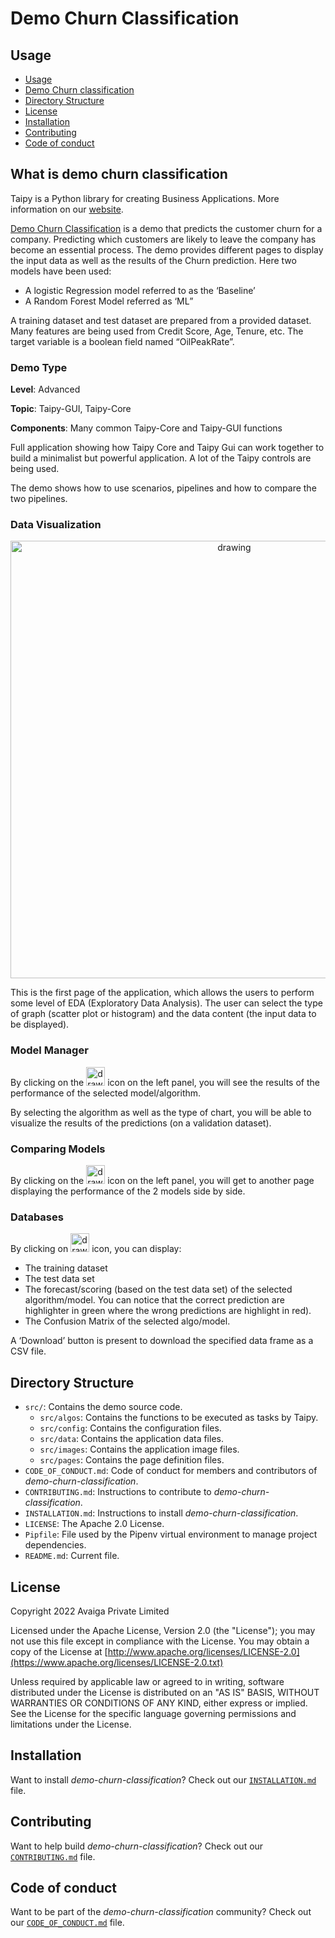 # Demo Churn Classification

## Usage
- [Usage](#usage)
- [Demo Churn classification](#what-is-demo-churn-classification)
- [Directory Structure](#directory-structure)
- [License](#license)
- [Installation](#installation)
- [Contributing](#contributing)
- [Code of conduct](#code-of-conduct)

## What is demo churn classification

Taipy is a Python library for creating Business Applications. More information on our
[website](https://www.taipy.io).

[Demo Churn Classification](https://github.com/Avaiga/demo-churn-classification) is a demo that predicts the customer churn for a company. Predicting which customers are likely to leave the company has become an essential process. The demo provides different pages to display the input data as well as the results of the Churn prediction. Here two models have been used:

- A logistic Regression model referred to as the ‘Baseline’
- A Random Forest Model referred as ‘ML”

A training dataset and test dataset are prepared from a provided dataset. Many features are being used from Credit Score, Age, Tenure, etc. The target variable is a boolean field named “OilPeakRate”.

### Demo Type

**Level**: Advanced

**Topic**: Taipy-GUI, Taipy-Core

**Components**: Many common Taipy-Core and Taipy-GUI functions

Full application showing how Taipy Core and Taipy Gui can work together to build a minimalist but powerful application. A lot of the Taipy controls are being used. 

The demo shows how to use scenarios, pipelines and how to compare the two pipelines.

### Data Visualization

<p align="center">
  <img src="docs/image16.png" alt="drawing" width="700"/>
</p>

This is the first page of the application, which allows the users to perform some level of EDA (Exploratory Data Analysis). 
The user can select the type of graph (scatter plot or histogram)  and the data content (the input data to be displayed).

### Model Manager

By clicking on the <img src="docs/image15.png" alt="drawing" width="30"/> icon on the left panel, you will see the results of the performance of the selected model/algorithm.

By selecting the algorithm as well as the type of chart, you will be able to visualize the results of the predictions (on a validation dataset).

### Comparing Models
By clicking on the <img src="docs/image3.png" alt="drawing" width="30"/> icon on the left panel, you will get to another page displaying the performance of the 2 models side by side.

### Databases
By clicking on <img src="docs/image8.png" alt="drawing" width="30"/> icon, you can display:

- The training dataset
- The test data set
- The forecast/scoring (based on the test data set) of the selected algorithm/model. You can notice that the correct prediction are highlighter in green where the wrong predictions are highlight in red).
- The Confusion Matrix of the selected algo/model.

A ‘Download’ button is present to download the specified data frame as a CSV file.


## Directory Structure

- `src/`: Contains the demo source code.
  - `src/algos`: Contains the functions to be executed as tasks by Taipy.
  - `src/config`: Contains the configuration files.
  - `src/data`: Contains the application data files.
  - `src/images`: Contains the application image files.
  - `src/pages`: Contains the page definition files.
- `CODE_OF_CONDUCT.md`: Code of conduct for members and contributors of _demo-churn-classification_.
- `CONTRIBUTING.md`: Instructions to contribute to _demo-churn-classification_.
- `INSTALLATION.md`: Instructions to install _demo-churn-classification_.
- `LICENSE`: The Apache 2.0 License.
- `Pipfile`: File used by the Pipenv virtual environment to manage project dependencies.
- `README.md`: Current file.

## License
Copyright 2022 Avaiga Private Limited

Licensed under the Apache License, Version 2.0 (the "License"); you may not use this file except in compliance with
the License. You may obtain a copy of the License at
[http://www.apache.org/licenses/LICENSE-2.0](https://www.apache.org/licenses/LICENSE-2.0.txt)

Unless required by applicable law or agreed to in writing, software distributed under the License is distributed on
an "AS IS" BASIS, WITHOUT WARRANTIES OR CONDITIONS OF ANY KIND, either express or implied. See the License for the
specific language governing permissions and limitations under the License.

## Installation

Want to install _demo-churn-classification_? Check out our [`INSTALLATION.md`](INSTALLATION.md) file.

## Contributing

Want to help build _demo-churn-classification_? Check out our [`CONTRIBUTING.md`](CONTRIBUTING.md) file.

## Code of conduct

Want to be part of the _demo-churn-classification_ community? Check out our [`CODE_OF_CONDUCT.md`](CODE_OF_CONDUCT.md) file.
